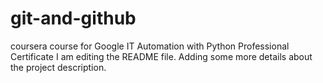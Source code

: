 # git-and-github
coursera course for Google IT Automation with Python Professional Certificate
I am editing the README file. Adding some more details about the project description.
